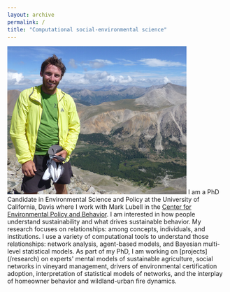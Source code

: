 ```yaml
---
layout: archive
permalink: /
title: "Computational social-environmental science"
---
```

	
<img src="/images/colorado_summit.png" class="image-left" alt="Colorado summit" title="Atop a high peak during my hike across the Colorado Rockies.">
I am a PhD Candidate in Environmental Science and Policy at the University of California, Davis where I work with Mark Lubell in the <a href="http://www.google.com" target="_blank">Center for Environmental Policy and Behavior</a>. I am interested in how people understand sustainability and what drives sustainable behavior. My research focuses on relationships: among concepts, individuals, and institutions. I use a variety of computational tools to understand those relationships: network analysis, agent-based models, and Bayesian multi-level statistical models. As part of my PhD, I am working on [projects](/research) on experts' mental models of sustainable agriculture, social networks in vineyard management, drivers of environmental certification adoption, interpretation of statistical models of networks, and the interplay of homeowner behavior and wildland-urban fire dynamics.


